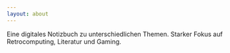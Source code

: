```yaml
---
layout: about
---
```


Eine digitales Notizbuch zu unterschiedlichen Themen. Starker Fokus auf Retrocomputing, Literatur und Gaming.
